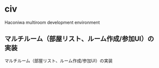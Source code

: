# civ

Haconiwa multiroom development environment

## マルチルーム（部屋リスト、ルーム作成/参加UI）の実装
マルチルーム（部屋リスト、ルーム作成/参加UI）の実装
